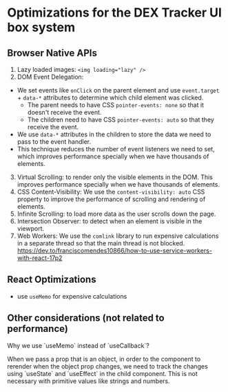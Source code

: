 # Optimizations for the DEX Tracker UI box system

## Browser Native APIs

1. Lazy loaded images: `<img loading="lazy" />`
2. DOM Event Delegation:

- We set events like `onClick` on the parent element and use `event.target` + `data-*` attributes to
  determine which child element was clicked.
  - The parent needs to have CSS `pointer-events: none` so that it doesn't receive the event.
  - The children need to have CSS `pointer-events: auto` so that they receive the event.
- We use `data-*` attributes in the children to store the data we need to pass to the event handler.
- This technique reduces the number of event listeners we need to set, which improves performance
  specially when we have thousands of elements.

3. Virtual Scrolling: to render only the visible elements in the DOM. This improves performance
   specially when we have thousands of elements.
4. CSS Content-Visibility: We use the `content-visibility: auto` CSS property to improve the
   performance of scrolling and rendering of elements.
5. Infinite Scrolling: to load more data as the user scrolls down the page.
6. Intersection Observer: to detect when an element is visible in the viewport.
7. Web Workers: We use the `comlink` library to run expensive calculations in a separate thread so
   that the main thread is not blocked.
   https://dev.to/franciscomendes10866/how-to-use-service-workers-with-react-17p2

## React Optimizations

- use `useMemo` for expensive calculations

## Other considerations (not related to performance)

<detail>
<summary>Why we use `useMemo` instead of `useCallback`?</summary>
<p>
   When we pass a prop that is an object, in order to the component to rerender when the object prop
  changes, we need to track the changes using `useState` and `useEffect` in the child component.
  This is not necessary with primitive values like strings and numbers.
</p>
<detail>
